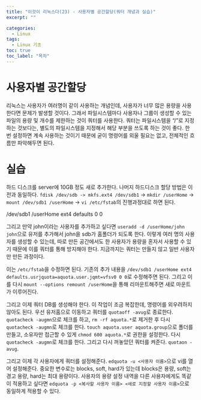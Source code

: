 ```yaml
---
title: "이것이 리눅스다(23) - 사용자별 공간할당(쿼터 개념과 실습)"
excerpt: ""

categories:
  - Linux
tags:
  - Linux 기초
toc: true
toc_label: "목차"
---
```


# 사용자별 공간할당

리눅스는 사용자가 여러명이 같이 사용하는 개념인데, 사용자가 너무 많은 용량을 사용한다면 문제가 발생할 것이다. 그래서 파일시스템마다 사용자나 그룹이 생성할 수 있는 파일의 용량 및 개수를 제한하는 것이 쿼터를 사용한다. 쿼터는 파일시스템을 “/”로 지정하는 것보다는, 별도의 파일시스템을 지정해서 해당 부분을 쓰도록 하는 것이 좋다. 한 번 설정하면 계속 사용하는 것이기 때문에 굳이 명령어를 외울 필요는 없고, 전체적인 흐름만 파악해두면 된다.  

# 실습

하드 디스크를 server에 10GB 정도 새로 추가한다. 나머지 하드디스크 할당 방법은 이전과 동일하다. `fdisk /dev/sdb -> mkfs.ext4 /dev/sdb1` -> `mkdir /userHome` -> `mount /dev/sdb1 /userHome` -> `vi /etc/fstab`의 진행과정대로 하면 된다. 

/dev/sdb1 /userHome ext4 defaults 0 0

그리고 만약 john이라는 사용자를 추가하고 싶다면 `useradd -d /userHome/john john`으로 유저를 추가해서 john을 sdb가 홈폴더가 되도록 한다. 이렇게 여러 명의 사용자를 생성할 수 있는데, 따로 만든 공간에서도 한 사용자가 용량을 혼자서 사용할 수 있기 때문에 이를 쿼터를 통해 방지해야 한다. 지금까지는 쿼터는 만들지 않고 일반 사용자만 만든 과정이다.

이는 `/etc/fstab`을 수정하면 된다. 기존의 추가 내용을 `/dev/sdb1 /userHome ext4 defaults.usrjquota=aquota.user.jqmt=vfsv0 0 0`로 수정해주면 된다. 그리고 이를 다시 `mount --options remount /userHome`을 통해 리마운트해주면 새로 마운트가 이루어진다. 

그리고 이제 쿼터 DB를 생성해야 한다. 이 작업이 조금 복잡한데, 명령어를 외우려하지 않아도 된다. 우선 유저홈으로 이동하고 쿼터를 `quotaoff -avug`로 종료한다. `quotacheck -augmn`으로 체크를 하고, `rm -rf aquota.*`로 제거한 후 다시 `quotacheck -augmn`로 체크를 한다. `touch aquota.user aquota.group`으로 폴더를 만들고, 소유자만 접근할 수 있게 `chmod 600 aquota.*`로 권한을 설정한다. 다시 `quotacheck -augmn`로 체크를 한다. 그리고 다시 꺼놓았던 쿼터를 켜준다. `quotaon -avug`.

그리고 이제 각 사용자에게 쿼터를 설정해준다. `edquota -u <사용자 이름>`으로 vi를 열어 설정해준다. 중요한 변수로는 blocks, soft, hard가 있는데 blocks은 용량, soft는 경고 용량, hard는 최대 용량이다. 사용자의 용량 설정 내역을 다른 사용자에게도 똑같이 적용하고 싶다면 `edquota -p <복사할 사용자 이름> <새로 지정할 사용자 이름>`으로 동일하게 적용할 수 있다.